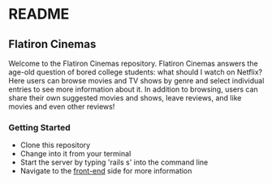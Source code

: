# README

## Flatiron Cinemas 

Welcome to the Flatiron Cinemas repository. Flatiron Cinemas answers the age-old question of bored college students: what should I watch on Netflix?
Here users can browse movies and TV shows by genre and select individual entries to see more information about it. In addition to browsing, users can share their own suggested movies and shows, leave reviews, and like movies and even other reviews!

### Getting Started

* Clone this repository 
* Change into it from your terminal 
* Start the server by typing 'rails s' into the command line 
* Navigate to the [front-end](https://github.com/robertalopez/Media_app_front) side for more information 
